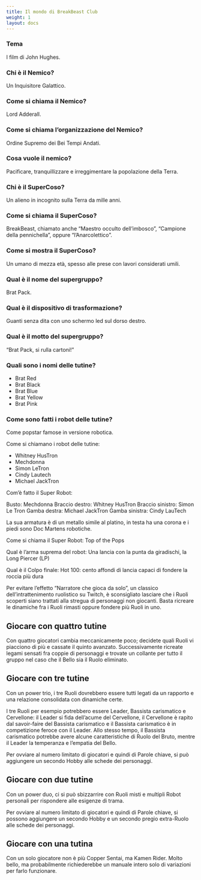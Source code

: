 ```yaml
---
title: Il mondo di BreakBeast Club
weight: 1
layout: docs
---
```


### Tema 
I film di John Hughes.

### Chi è il Nemico? 
Un Inquisitore Galattico.

### Come si chiama il Nemico?
Lord Adderall.

### Come si chiama l’organizzazione del Nemico? 
Ordine Supremo dei Bei Tempi Andati.

### Cosa vuole il nemico? 
Pacificare, tranquillizzare e irreggimentare la popolazione della Terra.

### Chi è il SuperCoso? 
Un alieno in incognito sulla Terra da mille anni.

### Come si chiama il SuperCoso? 
BreakBeast, chiamato anche “Maestro occulto dell’imbosco”, “Campione della pennichella”, oppure “l’Anarcolettico”.

### Come si mostra il SuperCoso? 
Un umano di mezza età, spesso alle prese con lavori considerati umili.

### Qual è il nome del supergruppo? 
Brat Pack.

### Qual è il dispositivo di trasformazione? 
Guanti senza dita con uno schermo led sul dorso destro.

### Qual è il motto del supergruppo? 
“Brat Pack, si rulla cartoni!”

### Quali sono i nomi delle tutine?

- Brat Red
- Brat Black
- Brat Blue
- Brat Yellow
- Brat Pink

### Come sono fatti i robot delle tutine? 
Come popstar famose in versione robotica.

Come si chiamano i robot delle tutine:

- Whitney HusTron
- Mechdonna
- Simon LeTron
- Cindy Lautech
- Michael JackTron

Com’è fatto il Super Robot:

Busto:  Mechdonna
Braccio destro: Whitney HusTron
Braccio sinistro: Simon Le Tron
Gamba destra: Michael JackTron
Gamba sinistra: Cindy LauTech

La sua armatura è di un metallo simile al platino, in testa ha una corona e i piedi sono Doc Martens robotiche.

Come si chiama il Super Robot: Top of the Pops

Qual è l’arma suprema del robot: Una lancia con la punta da giradischi, la Long Piercer (LP)

Qual è il Colpo finale: Hot 100: cento affondi di lancia capaci di fondere la roccia più dura


Per evitare l’effetto “Narratore che gioca da solo”, un classico dell’intrattenimento ruolistico su Twitch, è sconsigliato lasciare che i Ruoli scoperti siano trattati alla stregua di personaggi non giocanti.
Basta ricreare le dinamiche fra i Ruoli rimasti oppure fondere più Ruoli in uno.


## Giocare con quattro tutine

Con quattro giocatori cambia meccanicamente poco; decidete quali Ruoli vi piacciono di più e cassate il quinto avanzato. Successivamente ricreate legami sensati fra coppie di personaggi e trovate un collante per tutto il gruppo nel caso che il Bello sia il Ruolo eliminato.


## Giocare con tre tutine

Con un power trio, i tre Ruoli dovrebbero essere tutti legati da un rapporto e una relazione consolidata con dinamiche certe. 

I tre Ruoli per esempio potrebbero essere Leader, Bassista carismatico e Cervellone: il Leader si fida dell’acume del Cervellone, il Cervellone è rapito dal savoir-faire del Bassista carismatico e il Bassista carismatico è in competizione feroce con il Leader. Allo stesso tempo, il Bassista carismatico potrebbe avere alcune caratteristiche di Ruolo del Bruto, mentre il Leader la temperanza e l’empatia del Bello.

Per ovviare al numero limitato di giocatori e quindi di Parole chiave, si può aggiungere un secondo Hobby alle schede dei personaggi.


## Giocare con due tutine 

Con un power duo, ci si può sbizzarrire con Ruoli misti e multipli Robot personali per rispondere alle esigenze di trama. 

Per ovviare al numero limitato di giocatori e quindi di Parole chiave, si possono aggiungere un secondo Hobby e un secondo pregio extra-Ruolo alle schede dei personaggi. 


## Giocare con una tutina

Con un solo giocatore non è più Copper Sentai, ma Kamen Rider. Molto bello, ma probabilmente richiederebbe un manuale intero solo di variazioni per farlo funzionare. 
